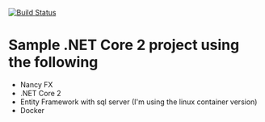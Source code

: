 [![Build Status](https://drone.seattleslow.com/api/badges/josmo/sample-dotnet-rest/status.svg)](https://drone.seattleslow.com/josmo/sample-dotnet-rest)
# Sample .NET Core 2 project using the following

* Nancy FX
* .NET Core 2
* Entity Framework with sql server (I'm using the linux container version)
* Docker


